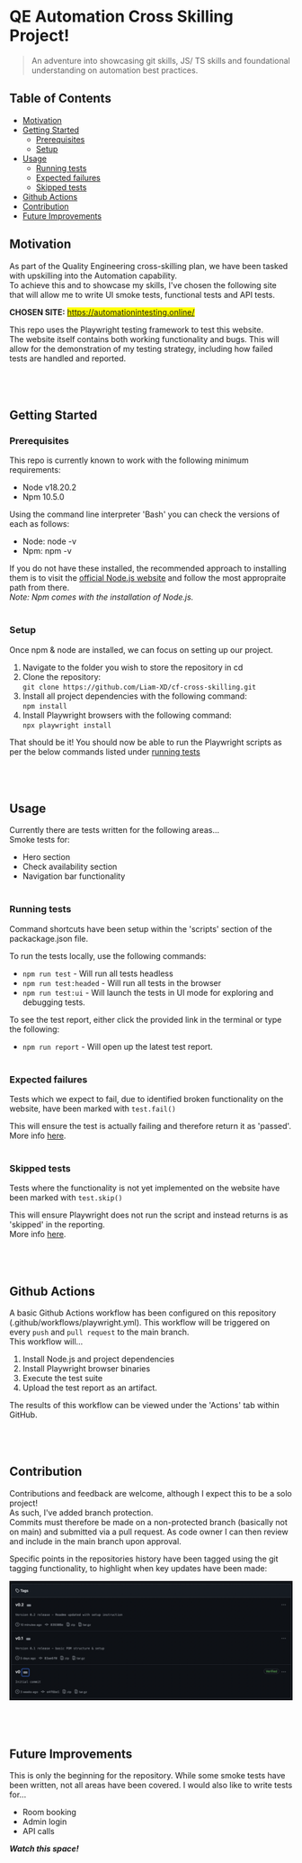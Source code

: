# QE Automation Cross Skilling Project!

> An adventure into showcasing git skills, JS/ TS skills and foundational understanding on automation best practices.

## Table of Contents

- [Motivation](#motivation)
- [Getting Started](#getting-started)
  - [Prerequisites](#prerequisites)
  - [Setup](#setup)
- [Usage](#usage)
  - [Running tests](#running-tests)
  - [Expected failures](#expected-failures)
  - [Skipped tests](#skipped-tests)
- [Github Actions](#github-actions)
- [Contribution](#contribution)
- [Future Improvements](#future-improvements)

## Motivation

As part of the Quality Engineering cross-skilling plan, we have been tasked with upskilling into the Automation capability.  
To achieve this and to showcase my skills, I've chosen the following site that will allow me to write UI smoke tests, functional tests and API tests.

**CHOSEN SITE:** <mark>https://automationintesting.online/</mark>

This repo uses the Playwright testing framework to test this website.  
The website itself contains both working functionality and bugs. This will allow for the demonstration of my testing strategy, including how failed tests are handled and reported.
<br></br><br></br>

## Getting Started

### Prerequisites

This repo is currently known to work with the following minimum requirements:

- Node v18.20.2
- Npm 10.5.0

Using the command line interpreter 'Bash' you can check the versions of each as follows:

- Node: node -v
- Npm: npm -v

If you do not have these installed, the recommended approach to installing them is to visit the [official Node.js website](https://nodejs.org/en) and follow the most appropraite path from there.  
_Note: Npm comes with the installation of Node.js._
<br></br>

### Setup

Once npm & node are installed, we can focus on setting up our project.

1. Navigate to the folder you wish to store the repository in
   cd <your-project-directory>
2. Clone the repository:  
   `git clone https://github.com/Liam-XD/cf-cross-skilling.git`
3. Install all project dependencies with the following command:  
   `npm install`
4. Install Playwright browsers with the following command:  
   `npx playwright install`

That should be it! You should now be able to run the Playwright scripts as per the below commands listed under [running tests](#running-tests)
<br></br><br></br>

## Usage

Currently there are tests written for the following areas...  
Smoke tests for:

- Hero section
- Check availability section
- Navigation bar functionality
  <br></br>

### Running tests

Command shortcuts have been setup within the 'scripts' section of the packackage.json file.

To run the tests locally, use the following commands:

- `npm run test` - Will run all tests headless
- `npm run test:headed` - Will run all tests in the browser
- `npm run test:ui` - Will launch the tests in UI mode for exploring and debugging tests.

To see the test report, either click the provided link in the terminal or type the following:

- `npm run report` - Will open up the latest test report.
  <br></br>

### Expected failures

Tests which we expect to fail, due to identified broken functionality on the website, have been marked with `test.fail()`

This will ensure the test is actually failing and therefore return it as 'passed'.  
More info [here](https://playwright.dev/docs/api/class-test#test-fail).
<br></br>

### Skipped tests

Tests where the functionality is not yet implemented on the website have been marked with `test.skip()`

This will ensure Playwright does not run the script and instead returns is as 'skipped' in the reporting.  
More info [here](https://playwright.dev/docs/api/class-test#test-skip).
<br></br><br></br>

## Github Actions

A basic Github Actions workflow has been configured on this repository (.github/workflows/playwright.yml). This workflow will be triggered on every `push` and `pull request` to the main branch.  
This workflow will...

1. Install Node.js and project dependencies
2. Install Playwright browser binaries
3. Execute the test suite
4. Upload the test report as an artifact.

The results of this workflow can be viewed under the 'Actions' tab within GitHub.
<br></br><br></br>

## Contribution

Contributions and feedback are welcome, although I expect this to be a solo project!  
As such, I've added branch protection.  
Commits must therefore be made on a non-protected branch (basically not on main) and submitted via a pull request. As code owner I can then review and include in the main branch upon approval.

Specific points in the repositories history have been tagged using the git tagging functionality, to highlight when key updates have been made:

![Image of repository tagging history](media/git-tagging-history.png)
<br></br><br></br>

## Future Improvements

This is only the beginning for the repository.
While some smoke tests have been written, not all areas have been covered.
I would also like to write tests for...

- Room booking
- Admin login
- API calls

_**Watch this space!**_
